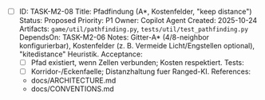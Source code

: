 - [ ] ID: TASK-M2-08
  Title: Pfadfindung (A*, Kostenfelder, "keep distance")
  Status: Proposed
  Priority: P1
  Owner: Copilot Agent
  Created: 2025-10-24
  Artifacts: `game/util/pathfinding.py`, `tests/util/test_pathfinding.py`
  DependsOn: TASK-M2-06
  Notes:
  Gitter-A* (4/8-neighbor konfigurierbar), Kostenfelder (z. B. Vermeide Licht/Engstellen optional), "kitedistance" Heuristik.
  Acceptance:
  - [ ] Pfad existiert, wenn Zellen verbunden; Kosten respektiert.
  Tests:
  - [ ] Korridor-/Eckenfaelle; Distanzhaltung fuer Ranged-KI.
  References:
  - docs/ARCHITECTURE.md
  - docs/CONVENTIONS.md
